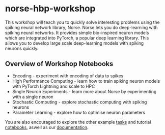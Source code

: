 # norse-hbp-workshop

This workshop will teach you to quickly solve interesting
problems using the spiking neural network library, Norse. Norse
lets you do deep-learning with spiking neural networks.
It provides simple bio-inspired neuron models which
are integrated into PyTorch, a popular deep learning library.
This allows you to develop large scale deep-learning models
with spiking neurons quickly.


## Overview of Workshop Notebooks

- Encoding - experiment with encoding of data to spikes 
- High Performance Computing - learn how to train spiking neuron models with PyTorch Lightning and scale to HPC
- Single Neuron Experiments - learn more about Norse by experimenting with a single neuron
- Stochastic Computing - explore stochastic computing with spiking neurons
- Parameter Learning - explore how to optimise neuron parameters

You are also encouraged to explore the other example [tasks](https://github.com/norse/norse/task/) and
tutorial [notebooks](https://github.com/norse/notebooks/), aswell as our [documentation](https://norse.ai/docs).







